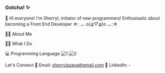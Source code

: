 ### Gotcha! ✨
👋 Hi everyone! I'm Sherryl, initiator of new programmers! Enthusiastic about becoming a Front End Developer ☆*: .｡. o(≧▽≦)o .｡.:*☆

🙋‍♀️ About Me

👩‍💻 What I Do

💻 Programming Language
![1](https://github.com/sherrylazaya/sherrylazaya/assets/160846170/20a44e58-351e-4860-94ea-35c967726a50) ![2](https://github.com/sherrylazaya/sherrylazaya/assets/160846170/da709be3-57a8-4fe5-b67c-ecaf52ee9666)

Let's Connect
📧 Email: sherrylazaya@gmail.com
📱 LinkedIn: -
